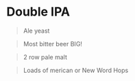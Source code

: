 # Double IPA

> Ale yeast

> Most bitter beer BIG!

> 2 row pale malt 

> Loads of merican or New Word Hops